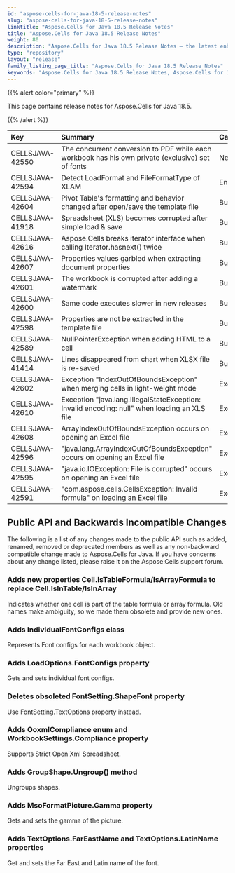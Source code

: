 ```yaml
---
id: "aspose-cells-for-java-18-5-release-notes"
slug: "aspose-cells-for-java-18-5-release-notes"
linktitle: "Aspose.Cells for Java 18.5 Release Notes"
title: "Aspose.Cells for Java 18.5 Release Notes"
weight: 80
description: "Aspose.Cells for Java 18.5 Release Notes – the latest enhancements, new features, and fixes."
type: "repository"
layout: "release"
family_listing_page_title: "Aspose.Cells for Java 18.5 Release Notes"
keywords: "Aspose.Cells for Java 18.5 Release Notes, Aspose.Cells for Java 18.5 updates and fixes"
---
```


{{% alert color="primary" %}} 

This page contains release notes for Aspose.Cells for Java 18.5.

{{% /alert %}} 

|**Key**|**Summary**|**Category**|
| :- | :- | :- |
|CELLSJAVA-42550|The concurrent conversion to PDF while each workbook has his own private (exclusive) set of fonts |New Feature |
|CELLSJAVA-42594|Detect LoadFormat and FileFormatType of XLAM|Enhancement |
|CELLSJAVA-42604|Pivot Table's formatting and behavior changed after open/save the template file|Bug |
|CELLSJAVA-41918|Spreadsheet (XLS) becomes corrupted after simple load & save|Bug |
|CELLSJAVA-42616|Aspose.Cells breaks iterator interface when calling Iterator.hasnext() twice|Bug |
|CELLSJAVA-42607|Properties values garbled when extracting document properties|Bug |
|CELLSJAVA-42601|The workbook is corrupted after adding a watermark|Bug |
|CELLSJAVA-42600|Same code executes slower in new releases |Bug |
|CELLSJAVA-42598|Properties are not be extracted in the template file|Bug |
|CELLSJAVA-42589|NullPointerException when adding HTML to a cell|Bug |
|CELLSJAVA-41414|Lines disappeared from chart when XLSX file is re-saved|Bug |
|CELLSJAVA-42602|Exception "IndexOutOfBoundsException" when merging cells in light-weight mode|Exception |
|CELLSJAVA-42610|Exception "java.lang.IllegalStateException: Invalid encoding: null" when loading an XLS file |Exception |
|CELLSJAVA-42608|ArrayIndexOutOfBoundsException occurs on opening an Excel file|Exception |
|CELLSJAVA-42596|"java.lang.ArrayIndexOutOfBoundsException" occurs on opening an Excel file|Exception |
|CELLSJAVA-42595|"java.io.IOException: File is corrupted" occurs on opening an Excel file|Exception |
|CELLSJAVA-42591|"com.aspose.cells.CellsException: Invalid formula" on loading an Excel file|Exception |
## **Public API and Backwards Incompatible Changes**
The following is a list of any changes made to the public API such as added, renamed, removed or deprecated members as well as any non-backward compatible change made to Aspose.Cells for Java. If you have concerns about any change listed, please raise it on the Aspose.Cells support forum.
### **Adds new properties Cell.IsTableFormula/IsArrayFormula to replace Cell.IsInTable/IsInArray**
Indicates whether one cell is part of the table formula or array formula. Old names make ambiguity, so we made them obsolete and provide new ones.
### **Adds IndividualFontConfigs class**
Represents Font configs for each workbook object.
### **Adds LoadOptions.FontConfigs property**
Gets and sets individual font configs.
### **Deletes obsoleted FontSetting.ShapeFont property**
Use FontSetting.TextOptions property instead.
### **Adds OoxmlCompliance enum and WorkbookSettings.Compliance property**
Supports Strict Open Xml Spreadsheet.
### **Adds GroupShape.Ungroup() method**
Ungroups shapes.
### **Adds MsoFormatPicture.Gamma property**
Gets and sets the gamma of the picture.
### **Adds TextOptions.FarEastName and TextOptions.LatinName properties**
Get and sets the Far East and Latin name of the font.
